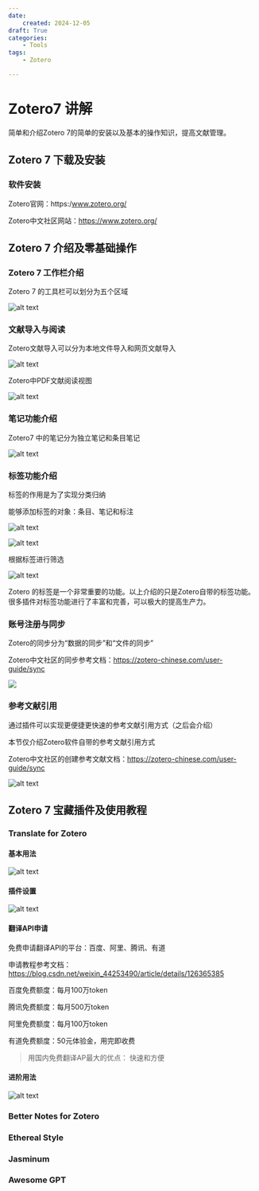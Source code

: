 ```yaml
---
date:
    created: 2024-12-05
draft: True
categories:
    - Tools
tags:
    - Zotero

---
```


# Zotero7 讲解

简单和介绍Zotero 7的简单的安装以及基本的操作知识，提高文献管理。

<!-- more -->

## Zotero 7 下载及安装

### 软件安装

Zotero官网：https:/www.zotero.org/

Zotero中文社区网站：https://www.zotero.org/



## Zotero 7 介绍及零基础操作

### Zotero 7 工作栏介绍

Zotero 7 的工具栏可以划分为五个区域

![alt text](../../PageImage/image20241205170353.png)

### 文献导入与阅读

Zotero文献导入可以分为本地文件导入和网页文献导入

![alt text](../../PageImage/image20241205170353-1.png)

Zotero中PDF文献阅读视图

![alt text](../../PageImage/image20241205170353-2.png)


### 笔记功能介绍

Zotero7 中的笔记分为独立笔记和条目笔记

![alt text](../../PageImage/image20241205170353-3.png)


### 标签功能介绍

标签的作用是为了实现分类归纳

能够添加标签的对象：条目、笔记和标注

![alt text](../../PageImage/image20241205170353-4.png)

![alt text](../../PageImage/image20241205170353-5.png)

根据标签进行筛选

![alt text](../../PageImage/image20241205170353-6.png)

Zotero 的标签是一个非常重要的功能。以上介绍的只是Zotero自带的标签功能。很多插件对标签功能进行了丰富和完善，可以极大的提高生产力。


### 账号注册与同步

Zotero的同步分为“数据的同步”和“文件的同步”

Zotero中文社区的同步参考文档：https://zotero-chinese.com/user-guide/sync

![](../../PageImage/image20241205170353-7.png)


### 参考文献引用

通过插件可以实现更便捷更快速的参考文献引用方式（之后会介绍）

本节仅介绍Zotero软件自带的参考文献引用方式

Zotero中文社区的创建参考文献文档：https://zotero-chinese.com/user-guide/sync

![alt text](../../PageImage/image20241205170353-8.png)

## Zotero 7 宝藏插件及使用教程

### Translate for Zotero

#### 基本用法

![alt text](../../PageImage/image20241205170353-9.png)

#### 插件设置

![alt text](../../PageImage/image20241205170353-10.png)

#### 翻译API申请

免费申请翻译API的平台：百度、阿里、腾讯、有道

申请教程参考文档：https://blog.csdn.net/weixin_44253490/article/details/126365385

百度免费额度：每月100万token

腾讯免费额度：每月500万token

阿里免费额度：每月100万token

有道免费额度：50元体验金，用完即收费

> 用国内免费翻译AP最大的优点：
> 快速和方便

#### 进阶用法

![alt text](../../PageImage/image20241205170353-11.png)

### Better Notes for Zotero

### Ethereal Style

### Jasminum

### Awesome GPT